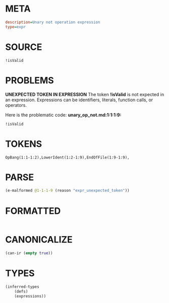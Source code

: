 # META
~~~ini
description=Unary not operation expression
type=expr
~~~
# SOURCE
~~~roc
!isValid
~~~
# PROBLEMS
**UNEXPECTED TOKEN IN EXPRESSION**
The token **!isValid** is not expected in an expression.
Expressions can be identifiers, literals, function calls, or operators.

Here is the problematic code:
**unary_op_not.md:1:1:1:9:**
```roc
!isValid
```


# TOKENS
~~~zig
OpBang(1:1-1:2),LowerIdent(1:2-1:9),EndOfFile(1:9-1:9),
~~~
# PARSE
~~~clojure
(e-malformed @1-1-1-9 (reason "expr_unexpected_token"))
~~~
# FORMATTED
~~~roc

~~~
# CANONICALIZE
~~~clojure
(can-ir (empty true))
~~~
# TYPES
~~~clojure
(inferred-types
	(defs)
	(expressions))
~~~